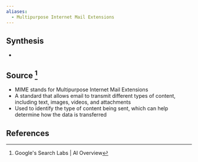```yaml
---
aliases:
  - Multipurpose Internet Mail Extensions
---
```

## Synthesis
- 
## Source [^1]
- MIME stands for Multipurpose Internet Mail Extensions
- A standard that allows email to transmit different types of content, including text, images, videos, and attachments
- Used to identify the type of content being sent, which can help determine how the data is transferred
## References

[^1]: Google's Search Labs | AI Overview